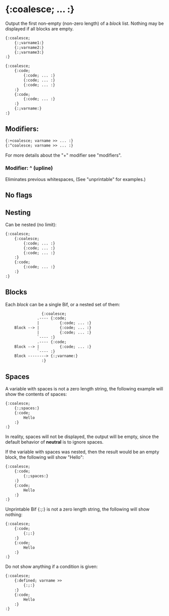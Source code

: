 {:coalesce; ... :}
==================

Output the first non-empty (non-zero length) of a *block* list. Nothing may be displayed if all blocks are empty.

```html
{:coalesce;
    {:;varname1:}
    {:;varname2:}
    {:;varname3:}
:}

{:coalesce;
    {:code;
        {:code; ... :}
        {:code; ... :}
        {:code; ... :}
    :}
    {:code;
        {:code; ... :}
    :}
    {:;varname:}
:}
```

Modifiers:
----------

```html
{:+coalesce; varname >> ... :}
{:^coalesce; varname >> ... :}
```

For more details about the "+" modifier see "modifiers".

### Modifier: ^ (upline)

Eliminates previous whitespaces, (See "unprintable" for examples.)

No flags
--------

Nesting
-------

Can be nested (no limit):

```html
{:coalesce;
    {:coalesce;
        {:code; ... :}
        {:code; ... :}
        {:code; ... :}
    :}
    {:code;
        {:code; ... :}
    :}
:}
```

Blocks
------

Each *block* can be a single Bif, or a nested set of them:

```html
                {:coalesce;
              .---- {:code;
              |         {:code; ... :}
    Block --> |         {:code; ... :}
              |         {:code; ... :}
              `---- :}
              .---- {:code;
    Block --> |         {:code; ... :}
              `---- :}
    Block --------> {:;varname:}
                :}
```

Spaces
------

A variable with spaces is not a zero length string, the following example will show the contents of spaces:

```html
{:coalesce;
    {:;spaces:}
    {:code;
        Hello
    :}
:}
```

In reality, spaces will not be displayed, the output will be empty, since the default behavior of **neutral** is to ignore spaces.

If the variable with spaces was nested, then the result would be an empty block, the following will show "Hello":

```html
{:coalesce;
    {:code;
        {:;spaces:}
    :}
    {:code;
        Hello
    :}
:}
```

Unprintable Bif {:;:} is not a zero length string, the following will show nothing:

```html
{:coalesce;
    {:code;
        {:;:}
    :}
    {:code;
        Hello
    :}
:}
```

Do not show anything if a condition is given:

```html
{:coalesce;
    {:defined; varname >>
        {:;:}
    :}
    {:code;
        Hello
    :}
:}
```
